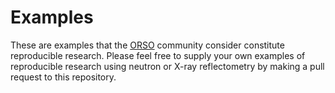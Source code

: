 Examples
========

These are examples that the [ORSO](https://www.reflectometry.org/) community consider
constitute reproducible research. Please feel free to supply your own examples of
reproducible research using neutron or X-ray reflectometry by making a pull request to
this repository.
